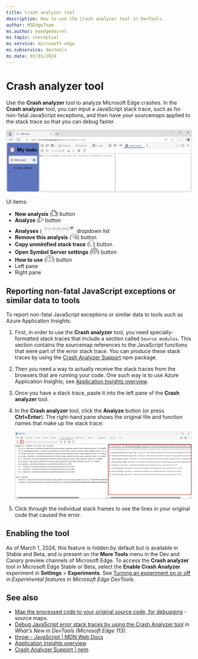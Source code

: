 ```yaml
---
title: Crash analyzer tool
description: How to use the Crash analyzer tool in DevTools.
author: MSEdgeTeam
ms.author: msedgedevrel
ms.topic: conceptual
ms.service: microsoft-edge
ms.subservice: devtools
ms.date: 03/01/2024
---
```

# Crash analyzer tool

Use the **Crash analyzer** tool to analyze Microsoft Edge<!--todo: review/expand--> crashes.  In the **Crash analyzer** tool, you can input a JavaScript stack trace, such as for non-fatal JavaScript exceptions, and then have your sourcemaps applied to the stack trace so that you can debug faster.

![The Crash analyzer tool](./index-images/crash-analyzer.png)

UI items:
* **New analysis** (![The 'New analysis' icon](./index-images/new-analysis-icon.png)) button
* **Analyze** (![The 'Analyze' icon](./index-images/analyze-icon.png) button
* **Analyses** (![The 'Analyses' dropdown list](./index-images/analyses-dropdown-list.png) dropdown list
* **Remove this analysis** (![the 'Remove this analysis' icon](./index-images/remove-this-analysis-icon.png)) button
* **Copy unminified stack trace** (![the Copy unminified stack trace' icon](./index-images/copy-unminified-stack-trace-icon.png)) button
* **Open Symbol Server settings** (![the 'Open Symbol Server settings' icon](./index-images/open-symbol-server-settings-icon.png)) button
* **How to use** (![the 'How to use' icon](./index-images/how-to-use-icon.png)) button
* Left pane
* Right pane


<!-- ====================================================================== -->
## Reporting non-fatal JavaScript exceptions or similar data to tools

To report non-fatal JavaScript exceptions or similar data to tools such as Azure Application Insights:

1. First, in order to use the **Crash analyzer** tool, you need specially-formatted stack traces that include a section called `Source modules`.  This section contains the sourcemap references to the JavaScript functions that were part of the error stack trace.  You can produce these stack traces by using the [Crash Analyzer Support](https://www.npmjs.com/package/@microsoft/edge-devtools-crash-analyzer-support) npm package.

1. Then you need a way to actually receive the stack traces from the browsers that are running your code.  One such way is to use Azure Application Insights; see [Application Insights overview](/azure/azure-monitor/app/app-insights-overview).

1. Once you have a stack trace, paste it into the left pane of the **Crash analyzer** tool.

1. In the **Crash analyzer** tool, click the **Analyze** button (or press **Ctrl+Enter**).  The right-hand pane shows the original file and function names that make up the stack trace:

   ![Using the Crash analyzer tool to debug a non-fatal JavaScript exception](./index-images/crash-analyzer-tool.png)

1. Click through the individual stack frames to see the lines in your original code that caused the error.


<!-- ====================================================================== -->
## Enabling the tool

As of March 1, 2024, this feature is hidden by default but is available in Stable and Beta, and is present on the **More Tools** menu in the Dev and Canary preview channels of Microsoft Edge.  To access the **Crash analyzer** tool in Microsoft Edge Stable or Beta, select the **Enable Crash Analyzer** experiment in **Settings** > **Experiments**.  See [Turning an experiment on or off](../experimental-features/index.md#turning-an-experiment-on-or-off) in _Experimental features in Microsoft Edge DevTools_.


<!-- ====================================================================== -->
## See also

* [Map the processed code to your original source code, for debugging](../javascript/source-maps.md) - source maps.
* [Debug JavaScript error stack traces by using the Crash Analyzer tool](../whats-new/2023/05/devtools-113.md#debug-javascript-error-stack-traces-by-using-the-crash-analyzer-tool) in _What's New in DevTools (Microsoft Edge 113)_.
* [throw - JavaScript | MDN Web Docs](https://developer.mozilla.org/docs/Web/JavaScript/Reference/Statements/throw)
* [Application Insights overview](/azure/azure-monitor/app/app-insights-overview)
* [Crash Analyzer Support | npm](https://www.npmjs.com/package/@microsoft/edge-devtools-crash-analyzer-support)
